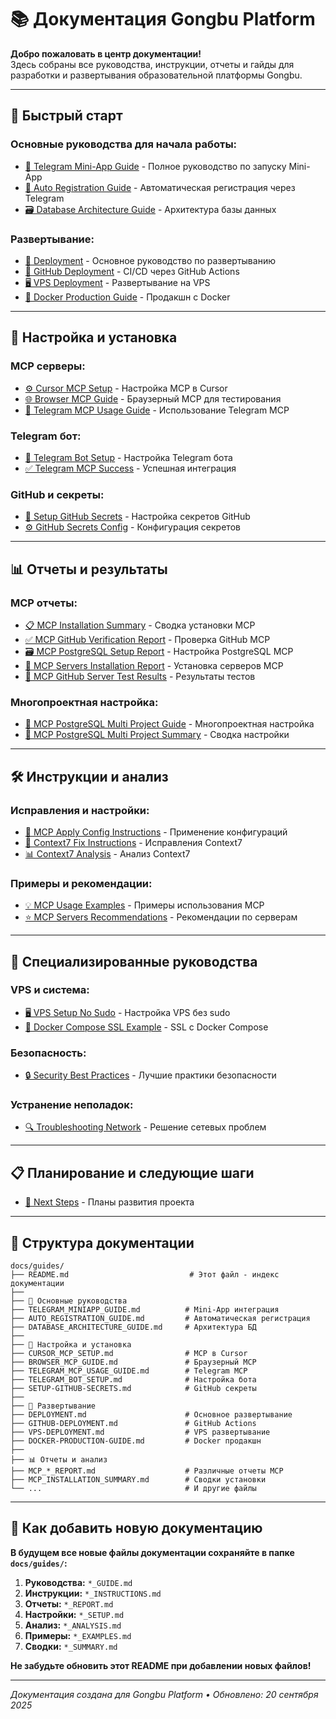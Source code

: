 # 📚 Документация Gongbu Platform

**Добро пожаловать в центр документации!**  
Здесь собраны все руководства, инструкции, отчеты и гайды для разработки и развертывания образовательной платформы Gongbu.

---

## 🚀 **Быстрый старт**

### **Основные руководства для начала работы:**
- [📱 Telegram Mini-App Guide](./TELEGRAM_MINIAPP_GUIDE.md) - Полное руководство по запуску Mini-App
- [🔐 Auto Registration Guide](./AUTO_REGISTRATION_GUIDE.md) - Автоматическая регистрация через Telegram
- [🗃️ Database Architecture Guide](./DATABASE_ARCHITECTURE_GUIDE.md) - Архитектура базы данных

### **Развертывание:**
- [🚀 Deployment](./DEPLOYMENT.md) - Основное руководство по развертыванию
- [🐙 GitHub Deployment](./GITHUB-DEPLOYMENT.md) - CI/CD через GitHub Actions
- [🖥️ VPS Deployment](./VPS-DEPLOYMENT.md) - Развертывание на VPS
- [🐋 Docker Production Guide](./DOCKER-PRODUCTION-GUIDE.md) - Продакшн с Docker

---

## 🔧 **Настройка и установка**

### **MCP серверы:**
- [⚙️ Cursor MCP Setup](./CURSOR_MCP_SETUP.md) - Настройка MCP в Cursor
- [🌐 Browser MCP Guide](./BROWSER_MCP_GUIDE.md) - Браузерный MCP для тестирования
- [🤖 Telegram MCP Usage Guide](./TELEGRAM_MCP_USAGE_GUIDE.md) - Использование Telegram MCP

### **Telegram бот:**
- [📱 Telegram Bot Setup](./TELEGRAM_BOT_SETUP.md) - Настройка Telegram бота
- [✅ Telegram MCP Success](./TELEGRAM_MCP_SUCCESS.md) - Успешная интеграция

### **GitHub и секреты:**
- [🔑 Setup GitHub Secrets](./SETUP-GITHUB-SECRETS.md) - Настройка секретов GitHub
- [⚙️ GitHub Secrets Config](./GITHUB-SECRETS-CONFIG.md) - Конфигурация секретов

---

## 📊 **Отчеты и результаты**

### **MCP отчеты:**
- [📋 MCP Installation Summary](./MCP_INSTALLATION_SUMMARY.md) - Сводка установки MCP
- [✅ MCP GitHub Verification Report](./MCP_GITHUB_VERIFICATION_REPORT.md) - Проверка GitHub MCP
- [🗃️ MCP PostgreSQL Setup Report](./MCP_POSTGRES_SETUP_REPORT.md) - Настройка PostgreSQL MCP
- [🔧 MCP Servers Installation Report](./MCP_SERVERS_INSTALLATION_REPORT.md) - Установка серверов MCP
- [🧪 MCP GitHub Server Test Results](./mcp_github_server_test_results.md) - Результаты тестов

### **Многопроектная настройка:**
- [📁 MCP PostgreSQL Multi Project Guide](./MCP_POSTGRES_MULTI_PROJECT_GUIDE.md) - Многопроектная настройка
- [📄 MCP PostgreSQL Multi Project Summary](./MCP_POSTGRES_MULTI_PROJECT_SUMMARY.md) - Сводка настройки

---

## 🛠️ **Инструкции и анализ**

### **Исправления и настройки:**
- [📝 MCP Apply Config Instructions](./MCP_APPLY_CONFIG_INSTRUCTIONS.md) - Применение конфигураций
- [🔧 Context7 Fix Instructions](./CONTEXT7_FIX_INSTRUCTIONS.md) - Исправления Context7
- [📊 Context7 Analysis](./CONTEXT7_ANALYSIS.md) - Анализ Context7

### **Примеры и рекомендации:**
- [💡 MCP Usage Examples](./MCP_USAGE_EXAMPLES.md) - Примеры использования MCP
- [⭐ MCP Servers Recommendations](./MCP_SERVERS_RECOMMENDATIONS.md) - Рекомендации по серверам

---

## 🎯 **Специализированные руководства**

### **VPS и система:**
- [🖥️ VPS Setup No Sudo](./VPS-SETUP-NO-SUDO.md) - Настройка VPS без sudo
- [🐋 Docker Compose SSL Example](./DOCKER-COMPOSE-SSL-EXAMPLE.md) - SSL с Docker Compose

### **Безопасность:**
- [🔒 Security Best Practices](./SECURITY-BEST-PRACTICES.md) - Лучшие практики безопасности

### **Устранение неполадок:**
- [🔍 Troubleshooting Network](./TROUBLESHOOTING-NETWORK.md) - Решение сетевых проблем

---

## 📋 **Планирование и следующие шаги**

- [🎯 Next Steps](./NEXT-STEPS.md) - Планы развития проекта

---

## 📁 **Структура документации**

```
docs/guides/
├── README.md                           # Этот файл - индекс документации
├── 
├── 🚀 Основные руководства
├── TELEGRAM_MINIAPP_GUIDE.md          # Mini-App интеграция
├── AUTO_REGISTRATION_GUIDE.md         # Автоматическая регистрация
├── DATABASE_ARCHITECTURE_GUIDE.md     # Архитектура БД
├── 
├── 🔧 Настройка и установка  
├── CURSOR_MCP_SETUP.md                # MCP в Cursor
├── BROWSER_MCP_GUIDE.md               # Браузерный MCP
├── TELEGRAM_MCP_USAGE_GUIDE.md        # Telegram MCP
├── TELEGRAM_BOT_SETUP.md              # Настройка бота
├── SETUP-GITHUB-SECRETS.md            # GitHub секреты
├── 
├── 🚀 Развертывание
├── DEPLOYMENT.md                      # Основное развертывание
├── GITHUB-DEPLOYMENT.md               # GitHub Actions
├── VPS-DEPLOYMENT.md                  # VPS развертывание  
├── DOCKER-PRODUCTION-GUIDE.md         # Docker продакшн
├── 
├── 📊 Отчеты и анализ
├── MCP_*_REPORT.md                    # Различные отчеты MCP
├── MCP_INSTALLATION_SUMMARY.md        # Сводки установки
└── ...                                # И другие файлы
```

---

## 🤝 **Как добавить новую документацию**

**В будущем все новые файлы документации сохраняйте в папке `docs/guides/`:**

1. **Руководства:** `*_GUIDE.md`
2. **Инструкции:** `*_INSTRUCTIONS.md`
3. **Отчеты:** `*_REPORT.md`
4. **Настройки:** `*_SETUP.md`
5. **Анализ:** `*_ANALYSIS.md`
6. **Примеры:** `*_EXAMPLES.md`
7. **Сводки:** `*_SUMMARY.md`

**Не забудьте обновить этот README при добавлении новых файлов!**

---

*Документация создана для Gongbu Platform • Обновлено: 20 сентября 2025*
